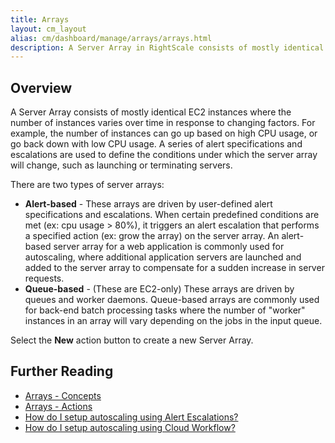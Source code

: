 ```yaml
---
title: Arrays
layout: cm_layout
alias: cm/dashboard/manage/arrays/arrays.html
description: A Server Array in RightScale consists of mostly identical EC2 instances where the number of instances varies over time in response to changing factors.
---
```


## Overview

A Server Array consists of mostly identical EC2 instances where the number of instances varies over time in response to changing factors. For example, the number of instances can go up based on high CPU usage, or go back down with low CPU usage. A series of alert specifications and escalations are used to define the conditions under which the server array will change, such as launching or terminating servers.

There are two types of server arrays:

* **Alert-based** - These arrays are driven by user-defined alert specifications and escalations. When certain predefined conditions are met (ex: cpu usage > 80%), it triggers an alert escalation that performs a specified action (ex: grow the array) on the server array. An alert-based server array for a web application is commonly used for autoscaling, where additional application servers are launched and added to the server array to compensate for a sudden increase in server requests.
* **Queue-based** - (These are EC2-only) These arrays are driven by queues and worker daemons. Queue-based arrays are commonly used for back-end batch processing tasks where the number of "worker" instances in an array will vary depending on the jobs in the input queue.

Select the **New** action button to create a new Server Array.

## Further Reading

* [Arrays - Concepts](/cm/dashboard/manage/arrays/arrays_concepts.html)
* [Arrays - Actions](/cm/dashboard/manage/arrays/arrays_actions.html)
* [How do I setup autoscaling using Alert Escalations?](http://support.rightscale.com/03-Tutorials/02-AWS/02-Website_Edition/How_do_I_set_up_Autoscaling%3F/index.html)
* [How do I setup autoscaling using Cloud Workflow?](/cm/dashboard/manage/arrays/arrays_cwf.html)